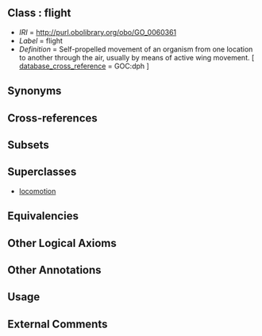 
## Class : flight

 * *IRI* = http://purl.obolibrary.org/obo/GO_0060361
 * *Label* = flight
 * *Definition* = Self-propelled movement of an organism from one location to another through the air, usually by means of active wing movement. [ [database_cross_reference](../../ef/oboInOwl#hasDbXref.md) = GOC:dph ]

## Synonyms


## Cross-references


## Subsets


## Superclasses

 * [locomotion](../../GO/11/GO_0040011.md)

## Equivalencies


## Other Logical Axioms


## Other Annotations


## Usage


## External Comments

